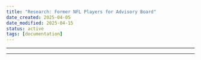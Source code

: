 ```yaml
---
title: "Research: Former NFL Players for Advisory Board"
date_created: 2025-04-05
date_modified: 2025-04-15
status: active
tags: [documentation]
---
```


---

---


